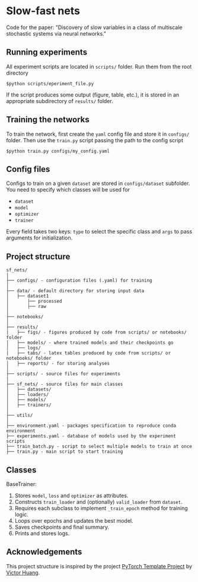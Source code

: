 # Slow-fast nets

Code for the paper:
"Discovery of slow variables in a class of multiscale stochastic systems
via neural networks."


## Running experiments

All experiment scripts are located in `scripts/` folder.
Run them from the root directory
```
$python scripts/eperiment_file.py
```
If the script produces some output (figure, table, etc.), it is stored in an
appropriate subdirectory of `results/` folder.


## Training the networks

To train the network, first create the `yaml` config file and store it in `configs/`
folder. Then use the `train.py` script passing the path to the config
script
```
$python train.py configs/my_config.yaml
```


## Config files

Configs to train on a given `dataset` are stored in `configs/dataset` subfolder.
You need to specify which classes will be used for

* `dataset`
* `model`
* `optimizer`
* `trainer`

Every field takes two keys: `type` to select the specific class and `args` to
pass arguments for initialization.


## Project structure

```
sf_nets/
│
├── configs/ - configuration files (.yaml) for training
│
├── data/ - default directory for storing input data
│   ├── dataset1
│       ├── processed
│       ├── raw
│
├── notebooks/
│
├── results/
|   ├── figs/ - figures produced by code from scripts/ or notebooks/ folder
│   ├── models/ - where trained models and their checkpoints go
│   ├── logs/
|   ├── tabs/ - latex tables produced by code from scripts/ or notebooks/ folder
│   ├── reports/ - for storing analyses
│
├── scripts/ - source files for experiments
|
├── sf_nets/ - source files for main classes
│   ├── datasets/
│   ├── loaders/
│   ├── models/
│   ├── trainers/
│
├── utils/
│
├── environment.yaml - packages specification to reproduce conda environment
├── experiments.yaml - database of models used by the experiment scripts
├── train_batch.py - script to select multiple models to train at once
├── train.py - main script to start training
```


## Classes

BaseTrainer:
1. Stores `model`, `loss` and `optimizer` as attributes.
2. Constructs `train_loader` and (optionally) `valid_loader` from `dataset`.
3. Requires each subclass to implement `_train_epoch` method for training logic.
4. Loops over epochs and updates the best model.
5. Saves checkpoints and final summary.
6. Prints and stores logs.


## Acknowledgements
This project structure is inspired by the project [PyTorch Template Project](https://github.com/victoresque/pytorch-template) by [Victor Huang](https://github.com/victoresque).

